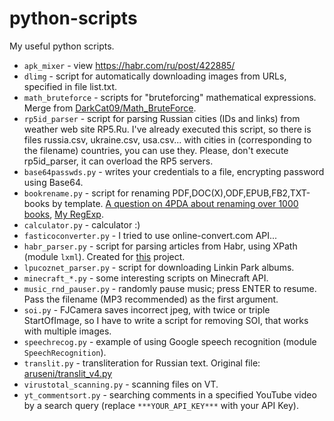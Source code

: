 # python-scripts
My useful python scripts.
- `apk_mixer` - view https://habr.com/ru/post/422885/
- `dlimg` - script for automatically downloading images from URLs, specified in file list.txt.
- `math_bruteforce` - scripts for "bruteforcing" mathematical expressions. Merge from [DarkCat09/Math_BruteForce](https://github.com/DarkCat09/Math_BruteForce).
- `rp5id_parser` - script for parsing Russian cities (IDs and links) from weather web site RP5.Ru. I've already executed this script, so there is files russia.csv, ukraine.csv, usa.csv... with cities in (corresponding to the filename) countries, you can use they. Please, don't execute rp5id_parser, it can overload the RP5 servers.
- `base64passwds.py` - writes your credentials to a file, encrypting password using Base64.
- `bookrename.py` - script for renaming PDF,DOC(X),ODF,EPUB,FB2,TXT-books by template. [A question on 4PDA about renaming over 1000 books](https://4pda.ru/forum/index.php?s=&showtopic=256807&view=findpost&p=105705978), [My RegExp](https://regexr.com/5q42v).
- `calculator.py` - calculator :)
- `fasticoconverter.py` - I tried to use online-convert.com API...
- `habr_parser.py` - script for parsing articles from Habr, using XPath (module `lxml`). Created for [this](https://github.com/IngCenter/SMM) project.
- `lpucoznet_parser.py` - script for downloading Linkin Park albums.
- `minecraft_*.py` - some interesting scripts on Minecraft API.
- `music_rnd_pauser.py` - randomly pause music; press ENTER to resume. Pass the filename (MP3 recommended) as the first argument.
- `soi.py` - FJCamera saves incorrect jpeg, with twice or triple StartOfImage, so I have to write a script for removing SOI, that works with multiple images.
- `speechrecog.py` - example of using Google speech recognition (module `SpeechRecognition`).
- `translit.py` - transliteration for Russian text. Original file: [aruseni/translit_v4.py](https://gist.github.com/aruseni/1685068)
- `virustotal_scanning.py` - scanning files on VT.
- `yt_commentsort.py` - searching comments in a specified YouTube video by a search query (replace `***YOUR_API_KEY***` with your API Key).
